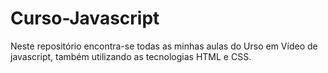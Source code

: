 # Curso-Javascript
Neste repositório encontra-se todas as minhas aulas do Urso em Vídeo de javascript, também utilizando as tecnologias HTML e CSS.
